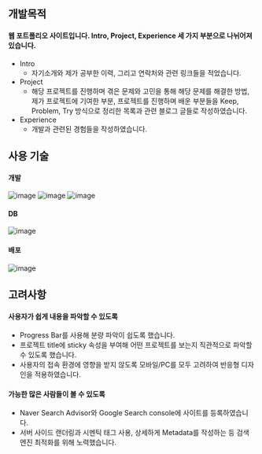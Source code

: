 ## 개발목적
#### 웹 포트폴리오 사이트입니다. Intro, Project, Experience 세 가지 부분으로 나뉘어져 있습니다.
- Intro
  - 자기소개와 제가 공부한 이력, 그리고 연락처와 관련 링크들을 적었습니다.
- Project
  - 해당 프로젝트를 진행하며 겪은 문제와 고민을 통해 해당 문제를 해결한 방법, 제가 프로젝트에 기여한 부분, 프로젝트를 진행하며 배운 부분들을 Keep, Problem, Try 방식으로 정리한 목록과 관련 블로그 글들로 작성하였습니다.
- Experience
  - 개발과 관련된 경험들을 작성하였습니다.

## 사용 기술
#### 개발
![image](https://github.com/Legitgoons/web-portfolio/assets/101088491/9a9d5238-b1f1-40fd-87c5-2d23fe647285)
![image](https://github.com/Legitgoons/web-portfolio/assets/101088491/89fb13e5-d48a-45c7-9611-c6fc5667fe30)
![image](https://github.com/Legitgoons/web-portfolio/assets/101088491/4e3b5b13-aed3-4292-8763-767c55f32b4c)
#### DB
![image](https://github.com/Legitgoons/web-portfolio/assets/101088491/f633ed45-175c-49eb-ac4f-18aebd2c86ee)
#### 배포
![image](https://github.com/Legitgoons/web-portfolio/assets/101088491/f5827848-1a41-4657-b340-f3b22e3b10bd)

## 고려사항
#### 사용자가 쉽게 내용을 파악할 수 있도록
- Progress Bar를 사용해 분량 파악이 쉽도록 했습니다.
- 프로젝트 title에 sticky 속성을 부여해 어떤 프로젝트를 보는지 직관적으로 파악할 수 있도록 했습니다.
- 사용자의 접속 환경에 영향을 받지 않도록 모바일/PC를 모두 고려하여 반응형 디자인을 적용하였습니다.
#### 가능한 많은 사람들이 볼 수 있도록
- Naver Search Advisor와 Google Search console에 사이트를 등록하였습니다.
- 서버 사이드 랜더링과 시멘틱 태그 사용, 상세하게 Metadata를 작성하는 등 검색 엔진 최적화를 위해 노력했습니다.
